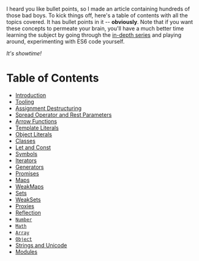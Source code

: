 I heard you like bullet points, so I made an article containing hundreds of those bad boys. To kick things off, here's a table of contents with all the topics covered. It has bullet points in it -- **obviously**. Note that if you want these concepts to permeate your brain, you'll have a much better time learning the subject by going through the [in-depth series][1] and playing around, experimenting with ES6 code yourself.

*It's showtime!*

# Table of Contents

- [Introduction](#introduction)
- [Tooling](#tooling)
- [Assignment Destructuring](#assignment-destructuring)
- [Spread Operator and Rest Parameters](#spread-operator-and-rest-parameters)
- [Arrow Functions](#arrow-functions)
- [Template Literals](#template-literals)
- [Object Literals](#object-literals)
- [Classes](#classes)
- [Let and Const](#let-and-const)
- [Symbols](#symbols)
- [Iterators](#iterators)
- [Generators](#generators)
- [Promises](#promises)
- [Maps](#maps)
- [WeakMaps](#weakmaps)
- [Sets](#sets)
- [WeakSets](#weaksets)
- [Proxies](#proxies)
- [Reflection](#reflection)
- [`Number`](#number)
- [`Math`](#math)
- [`Array`](#array)
- [`Object`](#object)
- [Strings and Unicode](#strings-and-unicode)
- [Modules](#modules)

[1]: /articles/tagged/es6-in-depth "ES6 in Depth on Pony Foo"
